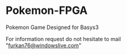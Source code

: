 # Pokemon-FPGA
Pokemon Game Designed for Basys3

For information request do not hesitate to mail "furkan76@windowslive.com"
